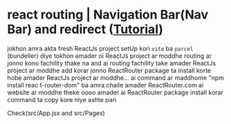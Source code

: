 #  react routing | Navigation Bar(Nav Bar) and redirect ([Tutorial](https://www.youtube.com/watch?v=DooqgS1JDg0&list=PLgH5QX0i9K3rGtitufynBKMy5gAFpa1y8&index=62))


jokhon amra akta fresh ReactJs project setUp kori ```vite``` ba ```parcel``` (bundeller) diye tokhon amader oi ReactJs project ar moddhe routing ar jonno kono fachility thake na and ai routing fachility take amader ReactJs project ar moddhe add korar jonno ReactRouter package ta install korte hobe amader ReactJs project ar moddhe... ai command ar maddhome  "npm install reac
t-router-dom" ba amra chaile amader ReactRouter.com ai website ar moddhe theke oooo amader ai ReactRouter package install korar command ta copy kore niye ashte pari

Check(src/App.jsx and src/Pages)